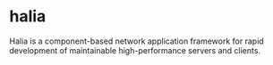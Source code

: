 # halia
Halia is a component-based network application framework for rapid development of maintainable high-performance servers and clients.
